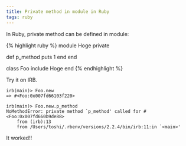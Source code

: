 ```yaml
---
title: Private method in module in Ruby
tags: ruby
---
```


In Ruby, private method can be defined in module:

{% highlight ruby %}
module Hoge
  private

  def p_method
    puts 1
  end
end

class Foo
  include Hoge
end
{% endhighlight %}

Try it on IRB.

```
irb(main)> Foo.new
=> #<Foo:0x007fd66103f220>

irb(main)> Foo.new.p_method
NoMethodError: private method `p_method' called for #<Foo:0x007fd660b9de88>
	from (irb):13
	from /Users/toshi/.rbenv/versions/2.2.4/bin/irb:11:in `<main>'
```

It worked!!
